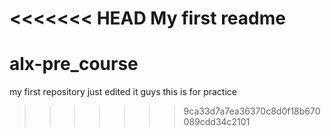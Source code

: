<<<<<<< HEAD
My first readme
=======
# alx-pre_course
my first repository
just edited it guys
this is for practice
>>>>>>> 9ca33d7a7ea36370c8d0f18b670089cdd34c2101
